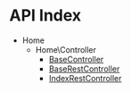 API Index
=========

* Home
    * Home\Controller
        * [BaseController](Home-Controller-BaseController.md)
        * [BaseRestController](Home-Controller-BaseRestController.md)
        * [IndexRestController](Home-Controller-IndexRestController.md)

